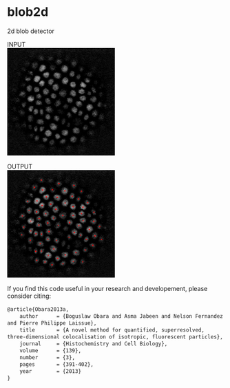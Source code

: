 # blob2d
2d blob detector<br/>

INPUT  
<img src="https://github.com/BoguslawObara/blob2d/blob/master/im/arabidopsis.png" width="250">

OUTPUT  
<img src="https://github.com/BoguslawObara/blob2d/blob/master/im/arabidopsis_b.png" width="250">

If you find this code useful in your research and developement, please consider citing:

    @article{Obara2013a,
        author      = {Boguslaw Obara and Asma Jabeen and Nelson Fernandez and Pierre Philippe Laissue},
        title       = {A novel method for quantified, superresolved, three-dimensional colocalisation of isotropic, fluorescent particles},
        journal     = {Histochemistry and Cell Biology},
        volume      = {139},
        number      = {3},
        pages       = {391-402},
        year        = {2013}
    }
